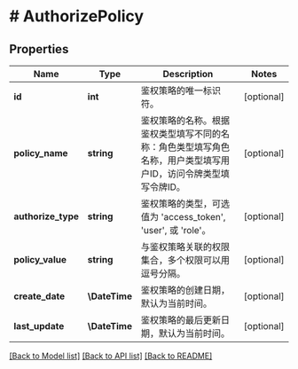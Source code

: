 # # AuthorizePolicy

## Properties

Name | Type | Description | Notes
------------ | ------------- | ------------- | -------------
**id** | **int** | 鉴权策略的唯一标识符。 | [optional]
**policy_name** | **string** | 鉴权策略的名称。根据鉴权类型填写不同的名称：角色类型填写角色名称，用户类型填写用户ID，访问令牌类型填写令牌ID。 | [optional]
**authorize_type** | **string** | 鉴权策略的类型，可选值为 &#39;access_token&#39;, &#39;user&#39;, 或 &#39;role&#39;。 | [optional]
**policy_value** | **string** | 与鉴权策略关联的权限集合，多个权限可以用逗号分隔。 | [optional]
**create_date** | **\DateTime** | 鉴权策略的创建日期，默认为当前时间。 | [optional]
**last_update** | **\DateTime** | 鉴权策略的最后更新日期，默认为当前时间。 | [optional]

[[Back to Model list]](../../README.md#models) [[Back to API list]](../../README.md#endpoints) [[Back to README]](../../README.md)
